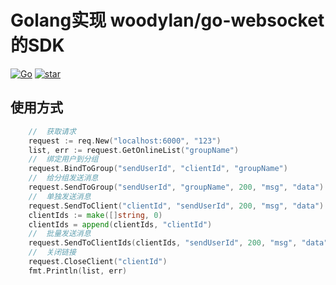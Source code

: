 # Golang实现 woodylan/go-websocket的SDK


[![Go](https://img.shields.io/badge/Go-1.13-blue.svg)](https://golang.google.cn)
[![star](https://img.shields.io/github/stars/Hhhha/go-websocket-sdk-go?style=social)](https://github.com/woodylan/go-websocket/stargazers)

## 使用方式
```go
    //  获取请求
    request := req.New("localhost:6000", "123")
    list, err := request.GetOnlineList("groupName")
    //  绑定用户到分组
    request.BindToGroup("sendUserId", "clientId", "groupName")
    //  给分组发送消息
    request.SendToGroup("sendUserId", "groupName", 200, "msg", "data")
    //  单独发送消息
    request.SendToClient("clientId", "sendUserId", 200, "msg", "data")
    clientIds := make([]string, 0)
    clientIds = append(clientIds, "clientId")
    //  批量发送消息
    request.SendToClientIds(clientIds, "sendUserId", 200, "msg", "data")
    //  关闭链接
    request.CloseClient("clientId")
    fmt.Println(list, err)
```